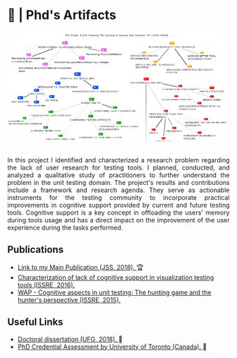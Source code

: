 # 📕 | Phd's Artifacts

<div align="center">                                                              
  <img  style="border-radius:50px;" src="./graph.PNG" alt="Graph of qualitative analysis" width="500" height="250">
</div>  

<section>
  
<div align="justify">
<br/>
<p>In this project I identified and characterized a research problem regarding the lack of user research for testing tools. I planned, conducted, and analyzed a qualitative study of practitioners to further understand the problem in the unit testing domain. The project's results and contributions include a framework and research agenda. They serve as actionable instruments for the testing community to incorporate practical improvements in cognitive support provided by current and future testing tools. Cognitive support is a key concept in offloading the users' memory during tools usage and has a direct impact on the improvement of the user experience during the tasks performed.
</p>  
</div>
</section>  
  
<section>
<h2> Publications </h2>
<ul>
<li>
<a href="https://github.com/pradoprojects/Phd_Artifacts/blob/main/Main-publication-JSS-2018.pdf" target="_blank"> Link to my Main Publication (JSS, 2018). </a> 🏆
</li> 

<li>
<a href="https://github.com/pradoprojects/Phd_Artifacts/blob/main/Prado_IWPD_ISSRE_2016.pdf" target="_blank"> Characterization of lack of cognitive support in visualization testing tools (ISSRE, 2016). </a>
</li>

<li>
<a href="https://github.com/pradoprojects/Phd_Artifacts/blob/main/Prado_ISSRE_2015.pdf" target="_blank"> WAP - Cognitive aspects in unit testing: The hunting game and the hunter's perspective (ISSRE, 2015). </a>
</li>
  
</ul>
</section>                                                                                                                  

<section>
<h2> Useful Links </h2>
<ul>
<li>
<a href="https://ww2.inf.ufg.br/sites/default/files/uploads/doutorado/Tese_corrigida_Marllos_Paiva_Prado.pdf" target="_blank"> Doctoral dissertation (UFG, 2018). </a> 📕
</li>

<li>
<a href="https://github.com/pradoprojects/Phd_Artifacts/blob/main/Paiva%20Prado%2C%20Marllos%20-%20ECA%20Report%20(1).docx.pdf" target="_blank"> PhD Credential Assessment by University of Toronto (Canada). </a> 🍁
</li>

  
</ul>
</section>                                                                                                                  


                                                                                              

